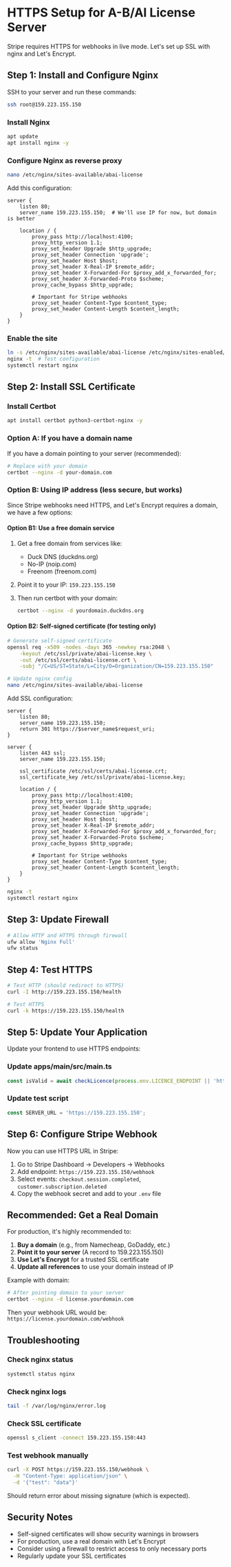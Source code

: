 # HTTPS Setup for A-B/AI License Server

Stripe requires HTTPS for webhooks in live mode. Let's set up SSL with nginx and Let's Encrypt.

## Step 1: Install and Configure Nginx

SSH to your server and run these commands:

```bash
ssh root@159.223.155.150
```

### Install Nginx
```bash
apt update
apt install nginx -y
```

### Configure Nginx as reverse proxy
```bash
nano /etc/nginx/sites-available/abai-license
```

Add this configuration:
```nginx
server {
    listen 80;
    server_name 159.223.155.150;  # We'll use IP for now, but domain is better
    
    location / {
        proxy_pass http://localhost:4100;
        proxy_http_version 1.1;
        proxy_set_header Upgrade $http_upgrade;
        proxy_set_header Connection 'upgrade';
        proxy_set_header Host $host;
        proxy_set_header X-Real-IP $remote_addr;
        proxy_set_header X-Forwarded-For $proxy_add_x_forwarded_for;
        proxy_set_header X-Forwarded-Proto $scheme;
        proxy_cache_bypass $http_upgrade;
        
        # Important for Stripe webhooks
        proxy_set_header Content-Type $content_type;
        proxy_set_header Content-Length $content_length;
    }
}
```

### Enable the site
```bash
ln -s /etc/nginx/sites-available/abai-license /etc/nginx/sites-enabled/
nginx -t  # Test configuration
systemctl restart nginx
```

## Step 2: Install SSL Certificate

### Install Certbot
```bash
apt install certbot python3-certbot-nginx -y
```

### Option A: If you have a domain name
If you have a domain pointing to your server (recommended):
```bash
# Replace with your domain
certbot --nginx -d your-domain.com
```

### Option B: Using IP address (less secure, but works)
Since Stripe webhooks need HTTPS, and Let's Encrypt requires a domain, we have a few options:

#### Option B1: Use a free domain service
1. Get a free domain from services like:
   - Duck DNS (duckdns.org)
   - No-IP (noip.com)
   - Freenom (freenom.com)

2. Point it to your IP: `159.223.155.150`

3. Then run certbot with your domain:
   ```bash
   certbot --nginx -d yourdomain.duckdns.org
   ```

#### Option B2: Self-signed certificate (for testing only)
```bash
# Generate self-signed certificate
openssl req -x509 -nodes -days 365 -newkey rsa:2048 \
    -keyout /etc/ssl/private/abai-license.key \
    -out /etc/ssl/certs/abai-license.crt \
    -subj "/C=US/ST=State/L=City/O=Organization/CN=159.223.155.150"

# Update nginx config
nano /etc/nginx/sites-available/abai-license
```

Add SSL configuration:
```nginx
server {
    listen 80;
    server_name 159.223.155.150;
    return 301 https://$server_name$request_uri;
}

server {
    listen 443 ssl;
    server_name 159.223.155.150;
    
    ssl_certificate /etc/ssl/certs/abai-license.crt;
    ssl_certificate_key /etc/ssl/private/abai-license.key;
    
    location / {
        proxy_pass http://localhost:4100;
        proxy_http_version 1.1;
        proxy_set_header Upgrade $http_upgrade;
        proxy_set_header Connection 'upgrade';
        proxy_set_header Host $host;
        proxy_set_header X-Real-IP $remote_addr;
        proxy_set_header X-Forwarded-For $proxy_add_x_forwarded_for;
        proxy_set_header X-Forwarded-Proto $scheme;
        proxy_cache_bypass $http_upgrade;
        
        # Important for Stripe webhooks
        proxy_set_header Content-Type $content_type;
        proxy_set_header Content-Length $content_length;
    }
}
```

```bash
nginx -t
systemctl restart nginx
```

## Step 3: Update Firewall

```bash
# Allow HTTP and HTTPS through firewall
ufw allow 'Nginx Full'
ufw status
```

## Step 4: Test HTTPS

```bash
# Test HTTP (should redirect to HTTPS)
curl -I http://159.223.155.150/health

# Test HTTPS
curl -k https://159.223.155.150/health
```

## Step 5: Update Your Application

Update your frontend to use HTTPS endpoints:

### Update apps/main/src/main.ts
```typescript
const isValid = await checkLicence(process.env.LICENCE_ENDPOINT || 'https://159.223.155.150');
```

### Update test script
```javascript
const SERVER_URL = 'https://159.223.155.150';
```

## Step 6: Configure Stripe Webhook

Now you can use HTTPS URL in Stripe:

1. Go to Stripe Dashboard → Developers → Webhooks
2. Add endpoint: `https://159.223.155.150/webhook`
3. Select events: `checkout.session.completed`, `customer.subscription.deleted`
4. Copy the webhook secret and add to your `.env` file

## Recommended: Get a Real Domain

For production, it's highly recommended to:

1. **Buy a domain** (e.g., from Namecheap, GoDaddy, etc.)
2. **Point it to your server** (A record to 159.223.155.150)
3. **Use Let's Encrypt** for a trusted SSL certificate
4. **Update all references** to use your domain instead of IP

Example with domain:
```bash
# After pointing domain to your server
certbot --nginx -d license.yourdomain.com
```

Then your webhook URL would be:
`https://license.yourdomain.com/webhook`

## Troubleshooting

### Check nginx status
```bash
systemctl status nginx
```

### Check nginx logs
```bash
tail -f /var/log/nginx/error.log
```

### Check SSL certificate
```bash
openssl s_client -connect 159.223.155.150:443
```

### Test webhook manually
```bash
curl -X POST https://159.223.155.150/webhook \
  -H "Content-Type: application/json" \
  -d '{"test": "data"}'
```

Should return error about missing signature (which is expected).

## Security Notes

- Self-signed certificates will show security warnings in browsers
- For production, use a real domain with Let's Encrypt
- Consider using a firewall to restrict access to only necessary ports
- Regularly update your SSL certificates 